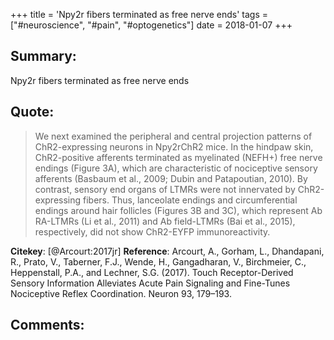 +++
title = 'Npy2r fibers terminated as free nerve ends'
tags = ["#neuroscience", "#pain", "#optogenetics"]
date = 2018-01-07
+++

## Summary:
 Npy2r fibers terminated as free nerve ends


## Quote:
>We next examined the peripheral and central projection patterns of ChR2-expressing neurons in Npy2rChR2 mice. In the hindpaw skin, ChR2-positive afferents terminated as myelinated (NEFH+) free nerve endings (Figure 3A), which are characteristic of nociceptive sensory afferents (Basbaum et al., 2009; Dubin and Patapoutian, 2010). By contrast, sensory end organs of LTMRs were not innervated by ChR2-expressing fibers. Thus, lanceolate endings and circumferential endings around hair follicles (Figures 3B and 3C), which represent Ab RA-LTMRs (Li et al., 2011) and Ab field-LTMRs (Bai et al., 2015), respectively, did not show ChR2-EYFP immunoreactivity.

**Citekey**: [@Arcourt:2017jr]
**Reference**: Arcourt, A., Gorham, L., Dhandapani, R., Prato, V., Taberner, F.J., Wende, H., Gangadharan, V., Birchmeier, C., Heppenstall, P.A., and Lechner, S.G. (2017). Touch Receptor-Derived Sensory Information Alleviates Acute Pain Signaling and Fine-Tunes Nociceptive Reflex Coordination. Neuron 93, 179–193.

## Comments:
